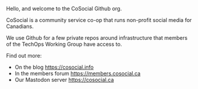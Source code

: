 Hello, and welcome to the CoSocial Github org.

CoSocial is a community service co-op that runs non-profit social media for Canadians.

We use Github for a few private repos around infrastructure that members of the TechOps Working Group have access to.

Find out more:
* On the blog https://cosocial.info
* In the members forum https://members.cosocial.ca
* Our Mastodon server https://cosocial.ca
